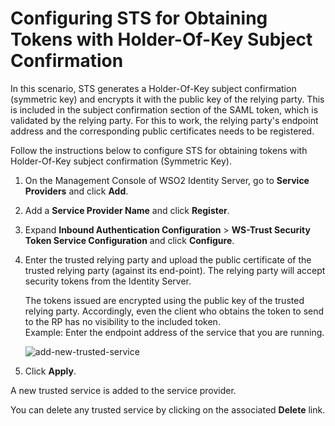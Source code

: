 # Configuring STS for Obtaining Tokens with Holder-Of-Key Subject Confirmation

In this scenario, STS generates a Holder-Of-Key subject confirmation (symmetric key) and encrypts it with the public key of the relying party. This is included in the subject confirmation section of the SAML token, which is validated by the relying party. For this to work, the relying party's endpoint address and the corresponding public certificates needs to be registered.

Follow the instructions below to configure STS for obtaining tokens with Holder-Of-Key subject confirmation (Symmetric Key).

1. On the Management Console of WSO2 Identity Server, go to **Service Providers** and click **Add**.
2. Add a **Service Provider Name** and click **Register**.
3. Expand **Inbound Authentication Configuration** > **WS-Trust Security Token Service Configuration** and click **Configure**.
5. Enter the trusted relying party and upload the public certificate of the trusted relying party (against its end-point).
    The relying party will accept security tokens from the Identity Server.

    The tokens issued are encrypted using the public key of the trusted relying party. Accordingly, even the client who obtains the token to send to the RP has no visibility to the included token.  
    Example: Enter the endpoint address of the service that you are running.  

    ![add-new-trusted-service]({{base_path}}/assets/img/guides/ws-trust-sts-config.png)

6. Click **Apply**.

A new trusted service is added to the service provider.

You can delete any trusted service by clicking on the associated **Delete** link.